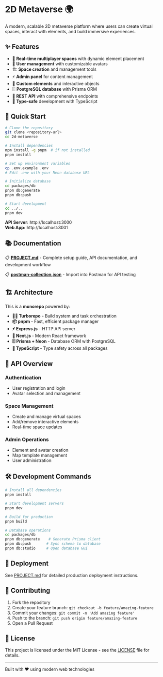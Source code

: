 # 2D Metaverse 🌍

A modern, scalable 2D metaverse platform where users can create virtual spaces, interact with elements, and build immersive experiences.

## ✨ Features

- 🚀 **Real-time multiplayer spaces** with dynamic element placement
- 👤 **User management** with customizable avatars
- 🏗️ **Space creation** and management tools
- ⚡ **Admin panel** for content management
- 🎨 **Custom elements** and interactive objects
- 🗄️ **PostgreSQL database** with Prisma ORM
- 📱 **REST API** with comprehensive endpoints
- 🎯 **Type-safe** development with TypeScript

## 🚀 Quick Start

```bash
# Clone the repository
git clone <repository-url>
cd 2d-metaverse

# Install dependencies
npm install -g pnpm  # if not installed
pnpm install

# Set up environment variables
cp .env.example .env
# Edit .env with your Neon database URL

# Initialize database
cd packages/db
pnpm db:generate
pnpm db:push

# Start development
cd ../..
pnpm dev
```

**API Server:** http://localhost:3000  
**Web App:** http://localhost:3001

## 📚 Documentation

📋 **[PROJECT.md](./PROJECT.md)** - Complete setup guide, API documentation, and development workflow

📋 **[postman-collection.json](./postman-collection.json)** - Import into Postman for API testing

## 🏗️ Architecture

This is a **monorepo** powered by:

- **🏃‍♂️ Turborepo** - Build system and task orchestration
- **📦 pnpm** - Fast, efficient package manager
- **⚡ Express.js** - HTTP API server
- **🎯 Next.js** - Modern React framework
- **🗄️ Prisma + Neon** - Database ORM with PostgreSQL
- **📘 TypeScript** - Type safety across all packages

## 🔌 API Overview

### Authentication
- User registration and login
- Avatar selection and management

### Space Management  
- Create and manage virtual spaces
- Add/remove interactive elements
- Real-time space updates

### Admin Operations
- Element and avatar creation
- Map template management
- User administration

## 🛠️ Development Commands

```bash
# Install all dependencies
pnpm install

# Start development servers
pnpm dev

# Build for production
pnpm build

# Database operations
cd packages/db
pnpm db:generate    # Generate Prisma client
pnpm db:push       # Sync schema to database
pnpm db:studio     # Open database GUI
```

## 🚀 Deployment

See [PROJECT.md](./PROJECT.md) for detailed production deployment instructions.

## 🤝 Contributing

1. Fork the repository
2. Create your feature branch: `git checkout -b feature/amazing-feature`
3. Commit your changes: `git commit -m 'Add amazing feature'`
4. Push to the branch: `git push origin feature/amazing-feature`
5. Open a Pull Request

## 📄 License

This project is licensed under the MIT License - see the [LICENSE](LICENSE) file for details.

---

Built with ❤️ using modern web technologies
